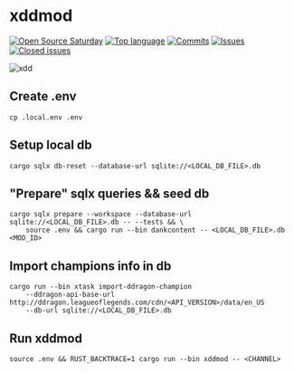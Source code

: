 # xddmod

[![Open Source Saturday](https://img.shields.io/badge/%E2%9D%A4%EF%B8%8F-open%20source%20saturday-F64060.svg)](https://www.meetup.com/it-IT/Open-Source-Saturday-Milano/)
[![Top language](https://img.shields.io/github/languages/top/fusillicode/xddmod)](https://www.rust-lang.org/)
[![Commits](https://shields.io/github/last-commit/fusillicode/xddmod)](https://github.com/fusillicode/xddmod/commits/main)
[![Issues](https://shields.io/github/issues/fusillicode/xddmod)](https://github.com/fusillicode/xddmod/issues)
[![Closed issues](https://shields.io/github/issues-closed/fusillicode/xddmod)](https://github.com/fusillicode/xddmod/issues?q=is%3Aissue+is%3Aclosed)

![xdd](https://cdn.7tv.app/emote/641c02da3f88c5f0b445680d/4x.webp)

## Create .env

```
cp .local.env .env
```

## Setup local db

```
cargo sqlx db-reset --database-url sqlite://<LOCAL_DB_FILE>.db
```

## "Prepare" sqlx queries && seed db

```
cargo sqlx prepare --workspace --database-url sqlite://<LOCAL_DB_FILE>.db -- --tests && \
    source .env && cargo run --bin dankcontent -- <LOCAL_DB_FILE>.db <MOD_ID>
```

## Import champions info in db

```
cargo run --bin xtask import-ddragon-champion
    --ddragon-api-base-url http://ddragon.leagueoflegends.com/cdn/<API_VERSION>/data/en_US
    --db-url sqlite://<LOCAL_DB_FILE>.db
```

## Run xddmod

```
source .env && RUST_BACKTRACE=1 cargo run --bin xddmod -- <CHANNEL>
```

